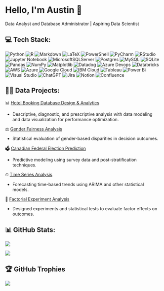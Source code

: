 # Hello, I'm Austin 👋
Data Analyst and Database Administrator | Aspiring Data Scientist
  
## 💻 Tech Stack:
![Python](https://img.shields.io/badge/python-3670A0?style=flat&logo=python&logoColor=ffdd54) 
![R](https://img.shields.io/badge/r-%23276DC3.svg?style=flat&logo=r&logoColor=white) 
![Markdown](https://img.shields.io/badge/markdown-%23000000.svg?style=flat&logo=markdown&logoColor=white) 
![LaTeX](https://img.shields.io/badge/latex-%23008080.svg?style=flat&logo=latex&logoColor=white)
![PowerShell](https://img.shields.io/badge/PowerShell-%235391FE.svg?style=flat&logo=powershell&logoColor=white) 
![PyCharm](https://img.shields.io/badge/pycharm-143?style=flat&logo=pycharm&logoColor=black&color=black&labelColor=green)
![RStudio](https://img.shields.io/badge/RStudio-4285F4?style=flat&logo=rstudio&logoColor=white)
![Jupyter Notebook](https://img.shields.io/badge/jupyter-%23FA0F00.svg?style=flat&logo=jupyter&logoColor=white)
![MicrosoftSQLServer](https://img.shields.io/badge/Microsoft%20SQL%20Server-CC2927?style=flat&logo=microsoft%20sql%20server&logoColor=white) 
![Postgres](https://img.shields.io/badge/postgres-%23316192.svg?style=flat&logo=postgresql&logoColor=white)
![MySQL](https://img.shields.io/badge/mysql-4479A1.svg?style=flat&logo=mysql&logoColor=white) 
![SQLite](https://img.shields.io/badge/sqlite-%2307405e.svg?style=flat&logo=sqlite&logoColor=white) 
![Pandas](https://img.shields.io/badge/pandas-%23150458.svg?style=flat&logo=pandas&logoColor=white) 
![NumPy](https://img.shields.io/badge/numpy-%23013243.svg?style=flat&logo=numpy&logoColor=white)
![Matplotlib](https://img.shields.io/badge/Matplotlib-%23ffffff.svg?style=flat&logo=Matplotlib&logoColor=black)
![Datadog](https://img.shields.io/badge/datadog-%23632CA6.svg?style=flat&logo=datadog&logoColor=white) 
![Azure Devops](https://img.shields.io/badge/Azure_DevOps-0078D7?style=flat&logo=azure-devops&logoColor=white)
![Databricks](https://img.shields.io/badge/Databricks-FF3621?style=flat&logo=Databricks&logoColor=white)
![AWS](https://img.shields.io/badge/AWS-%23FF9900.svg?style=flat&logo=amazon-aws&logoColor=white) 
![Azure](https://img.shields.io/badge/azure-%230072C6.svg?style=flat&logo=microsoftazure&logoColor=white) 
![Google Cloud](https://img.shields.io/badge/GoogleCloud-%234285F4.svg?style=flat&logo=google-cloud&logoColor=white)
![IBM Cloud](https://img.shields.io/badge/IBM%20Cloud-1261FE?style=flat&logo=IBM%20Cloud&logoColor=white)
![Tableau](https://img.shields.io/badge/Tableau-E97627?style=flat&logo=Tableau&logoColor=white)
![Power Bi](https://img.shields.io/badge/power_bi-F2C811?style=flat&logo=powerbi&logoColor=black) 
![Visual Studio](https://img.shields.io/badge/Visual%20Studio-5C2D91.svg?style=flat&logo=visual-studio&logoColor=white)
![ChatGPT](https://img.shields.io/badge/chatGPT-74aa9c?style=flat&logo=openai&logoColor=white)
![Jira](https://img.shields.io/badge/jira-%230A0FFF.svg?style=flat&logo=jira&logoColor=white)
![Notion](https://img.shields.io/badge/Notion-%23000000.svg?style=flat&logo=notion&logoColor=white) 
![Confluence](https://img.shields.io/badge/confluence-%23172BF4.svg?style=flat&logo=confluence&logoColor=white) 





## 👨‍💻 Data Projects:
📊 [Hotel Booking Database Design & Analytics](https://github.com/austinwjy/hotel-booking)
- Descriptive, diagnostic, and prescriptive analysis with data modeling and data visualization for performance optimization.

⚖ [Gender Fairness Analysis](https://github.com/austinwjy/gender-fairness)
- Statistical evaluation of gender-based disparities in decision outcomes.

🗳 [Canadian Federal Election Prediction](https://github.com/austinwjy/canadian-federal-election)
- Predictive modeling using survey data and post-stratification techniques.

⏱ [Time Series Analysis](https://github.com/austinwjy/time-series-analysis)
- Forecasting time-based trends using ARIMA and other statistical models.

🧪 [Factorial Experiment Analysis](https://github.com/austinwjy/factorial-experiment) 
- Designed experiments and statistical tests to evaluate factor effects on outcomes.


## 📊 GitHub Stats:
![](https://github-readme-stats.vercel.app/api?username=austinwjy&theme=radical&hide_border=false&include_all_commits=false&count_private=false&hide=contribs,prs&rank_icon=github)<br/>

![](https://github-readme-stats.vercel.app/api/top-langs/?username=austinwjy&theme=radical&hide_border=false&include_all_commits=false&count_private=false&layout=donut)

## 🏆 GitHub Trophies
![](https://github-profile-trophy.vercel.app/?username=austinwjy&theme=radical&no-frame=false&no-bg=true&margin-w=4)





